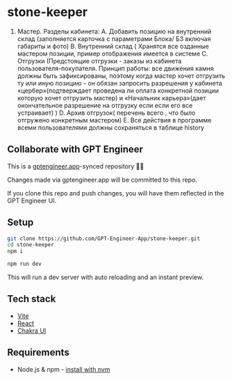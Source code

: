 # stone-keeper

1.	Мастер. Разделы кабинета: 
A.	Добавить позицию на внутренний склад (заполняется карточка с параметрами Блока/ БЗ включая габариты и фото)
B.	Внутренний склад ( Хранятся все озданные мастером позиции, пример отображения имеется в системе
C.	Отгрузки (Предстоящие отгрузки - заказы из кабинета пользователя-покупателя. Принцип работы: все движения камня должны быть зафиксированы, поэтому когда мастер хочет отгрузить ту или иную позицию - он обязан запросить разрешения у кабинета «цербер»(подтверждает проведена ли оплата конкретной позиции которую хочет отгрузить мастер) и «Начальник карьера»(дает окончательное разрешение на отгрузку если если его все устраивает) )
D.	Архив отгрузок( перечень всего , что было отгружено конкретным мастером)
E.	Все действия в программе всеми пользователями должны сохраняться в таблице history


## Collaborate with GPT Engineer

This is a [gptengineer.app](https://gptengineer.app)-synced repository 🌟🤖

Changes made via gptengineer.app will be committed to this repo.

If you clone this repo and push changes, you will have them reflected in the GPT Engineer UI.

## Setup

```sh
git clone https://github.com/GPT-Engineer-App/stone-keeper.git
cd stone-keeper
npm i
```

```sh
npm run dev
```

This will run a dev server with auto reloading and an instant preview.

## Tech stack

- [Vite](https://vitejs.dev/)
- [React](https://react.dev/)
- [Chakra UI](https://chakra-ui.com/)

## Requirements

- Node.js & npm - [install with nvm](https://github.com/nvm-sh/nvm#installing-and-updating)
